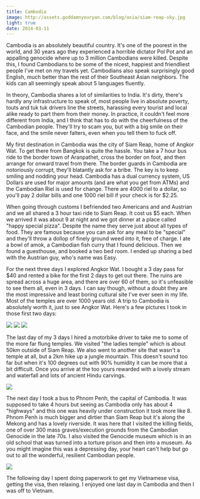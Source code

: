 ```yaml
---
title: Cambodia
image: http://assets.goddamnyouryan.com/blog/asia/siam-reap-sky.jpg
light: true
date: 2014-03-11
---
```


Cambodia is an absolutely beautiful country. It's one of the poorest in the world, and 30 years ago they experienced a horrible dictator Pol Pot and an appalling genocide where up to 3 million Cambodians were killed. Despite this, I found Cambodians to be some of the nicest, happiest and friendliest people I've met on my travels yet. Cambodians also speak surprisingly good English, much better than the rest of their Southeast Asian neighbors. The kids can all seemingly speak about 5 languages fluently.

In theory, Cambodia shares a lot of similarities to India. It's dirty, there's hardly any infrastructure to speak of, most people live in absolute poverty, touts and tuk tuk drivers line the streets, harassing every tourist and local alike ready to part them from their money. In practice, it couldn't feel more different from India, and I think that has to do with the cheerfulness of the Cambodian people. They'll try to scam you, but with a big smile on their face, and the smile never falters, even when you tell them to fuck off.

My first destination in Cambodia was the city of Siam Reap, home of Angkor Wat. To get there from Bangkok is quite the hassle. You take a 7 hour bus ride to the border town of Aranpathet, cross the border on foot, and then arrange for onward travel from there. The border guards in Cambodia are notoriously corrupt, they'll blatantly ask for a bribe. The key is to keep smiling and nodding your head. Cambodia has a dual currency system, US Dollars are used for major amounts (and are what you get from ATMs) and the Cambodian Riel is used for change. There are 4000 riel to a dollar, so you'll pay 2 dollar bills and one 1000 riel bill if your check is for $2.25.

When going through customs I befriended two Americans and and Austrian and we all shared a 3 hour taxi ride to Siam Reap. It cost us $5 each. When we arrived it was about 9 at night and we got dinner at a place called "happy special pizza". Despite the name they serve just about all types of food. They are famous because you can ask for any meal to be "special" and they'll throw a dollop of finely ground weed into it, free of charge. I ate a bowl of amok, a Cambodian fish curry that I found delicious. Then we found a guesthouse, and booked a two bed room. I ended up sharing a bed with the Austrian guy, who's name was Easy.

For the next three days I explored Angkor Wat. I bought a 3 day pass for $40 and rented a bike for the first 2 days to get out there. The ruins are spread across a huge area, and there are over 60 of them, so it's unfeasible to  see them all, even in 3 days. I can say though, without a doubt they are the most impressive and least boring cultural site I've ever seen in my life. Most of the temples are over 1000 years old. A trip to Cambodia is absolutely worth it, just to see Angkor Wat. Here's a few pictures I took in those first two days:

![](http://assets.goddamnyouryan.com/blog/asia/siam-reap-faces.jpg)
![](http://assets.goddamnyouryan.com/blog/asia/siam-reap-ryan.jpg)
![](http://assets.goddamnyouryan.com/blog/asia/siam-reap-angkor-wat.jpg)

The last day of my 3 days I hired a motorbike driver to take me to some of the more far flung temples. We visited "the ladies temple" which is about 50km outside of Siam Reap. We also went to another site that wasn't a temple at all, but a 2km hike up a jungle mountain. This doesn't sound too far but when it's 100 degrees out with 90% humidity it can be more that a bit difficult. Once you arrive at the too yours rewarded with a lovely stream and waterfall and lots of ancient Hindu carvings.

![](http://assets.goddamnyouryan.com/blog/asia/siam-reap-rice.jpg)

The next day I took a bus to Phnom Penh, the capital of Cambodia. It was supposed to take 4 hours but seeing as Cambodia only has about 4 "highways" and this one was heavily under construction it took more like 8. Phnom Penh is much bigger and dirtier than Siam Reap but it's along the Mekong and has a lovely riverside. It was here that I visited the killing fields, one of over 300 mass graves/execution grounds from the Cambodian Genocide in the late 70s. I also visited the Genocide museum which is in an old school that was turned into a torture prison and then into a museum. As you might imagine this was a depressing day, your heart can't help but go out to all the wonderful, resilient Cambodian people.

![](http://assets.goddamnyouryan.com/blog/asia/phnom-penh-skulls.jpg)

The following day I spent doing paperwork to get my Vietnamese visa, getting the visa, then relaxing. I enjoyed one last day in Cambodia and then I was off to Vietnam.
